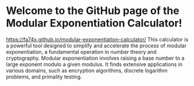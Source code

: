 # Welcome to the GitHub page of the Modular Exponentiation Calculator!
https://fa74x.github.io/modular-exponentiation-calculator/
This calculator is a powerful tool designed to simplify and accelerate the process of modular exponentiation, a fundamental operation in number theory and cryptography. Modular exponentiation involves raising a base number to a large exponent modulo a given modulus. It finds extensive applications in various domains, such as encryption algorithms, discrete logarithm problems, and primality testing.
